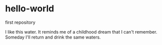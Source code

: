 # hello-world
first repository

I like this water.  It reminds me of a childhood dream that I can't remember.  Someday I'll return and drink the same waters.
